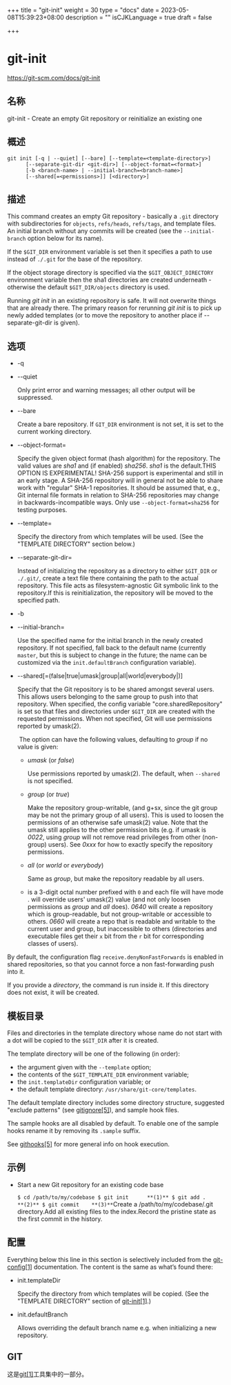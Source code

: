 +++
title = "git-init"
weight = 30
type = "docs"
date = 2023-05-08T15:39:23+08:00
description = ""
isCJKLanguage = true
draft = false

+++

# git-init

https://git-scm.com/docs/git-init

## 名称

git-init - Create an empty Git repository or reinitialize an existing one

## 概述

```
git init [-q | --quiet] [--bare] [--template=<template-directory>]
	  [--separate-git-dir <git-dir>] [--object-format=<format>]
	  [-b <branch-name> | --initial-branch=<branch-name>]
	  [--shared[=<permissions>]] [<directory>]
```

## 描述

This command creates an empty Git repository - basically a `.git` directory with subdirectories for `objects`, `refs/heads`, `refs/tags`, and template files. An initial branch without any commits will be created (see the `--initial-branch` option below for its name).

If the `$GIT_DIR` environment variable is set then it specifies a path to use instead of `./.git` for the base of the repository.

If the object storage directory is specified via the `$GIT_OBJECT_DIRECTORY` environment variable then the sha1 directories are created underneath - otherwise the default `$GIT_DIR/objects` directory is used.

Running *git init* in an existing repository is safe. It will not overwrite things that are already there. The primary reason for rerunning *git init* is to pick up newly added templates (or to move the repository to another place if --separate-git-dir is given).

## 选项

- -q

- --quiet

  Only print error and warning messages; all other output will be suppressed.

- --bare

  Create a bare repository. If `GIT_DIR` environment is not set, it is set to the current working directory.

- --object-format=<format>

  Specify the given object format (hash algorithm) for the repository. The valid values are *sha1* and (if enabled) *sha256*. *sha1* is the default.THIS OPTION IS EXPERIMENTAL! SHA-256 support is experimental and still in an early stage. A SHA-256 repository will in general not be able to share work with "regular" SHA-1 repositories. It should be assumed that, e.g., Git internal file formats in relation to SHA-256 repositories may change in backwards-incompatible ways. Only use `--object-format=sha256` for testing purposes.

- --template=<template-directory>

  Specify the directory from which templates will be used. (See the "TEMPLATE DIRECTORY" section below.)

- --separate-git-dir=<git-dir>

  Instead of initializing the repository as a directory to either `$GIT_DIR` or `./.git/`, create a text file there containing the path to the actual repository. This file acts as filesystem-agnostic Git symbolic link to the repository.If this is reinitialization, the repository will be moved to the specified path.

- -b <branch-name>

- --initial-branch=<branch-name>

  Use the specified name for the initial branch in the newly created repository. If not specified, fall back to the default name (currently `master`, but this is subject to change in the future; the name can be customized via the `init.defaultBranch` configuration variable).

- --shared[=(false|true|umask|group|all|world|everybody|<perm>)]

  Specify that the Git repository is to be shared amongst several users. This allows users belonging to the same group to push into that repository. When specified, the config variable "core.sharedRepository" is set so that files and directories under `$GIT_DIR` are created with the requested permissions. When not specified, Git will use permissions reported by umask(2).
  
  ​	The option can have the following values, defaulting to *group* if no value is given:
  
  - *umask* (or *false*)
  
    Use permissions reported by umask(2). The default, when `--shared` is not specified.
  
  - *group* (or *true*)
  
    Make the repository group-writable, (and g+sx, since the git group may be not the primary group of all users). This is used to loosen the permissions of an otherwise safe umask(2) value. Note that the umask still applies to the other permission bits (e.g. if umask is *0022*, using *group* will not remove read privileges from other (non-group) users). See *0xxx* for how to exactly specify the repository permissions.
  
  - *all* (or *world* or *everybody*)
  
    Same as *group*, but make the repository readable by all users.
  
  - *<perm>*
  
    *<perm>* is a 3-digit octal number prefixed with `0` and each file will have mode *<perm>*. *<perm>* will override users' umask(2) value (and not only loosen permissions as *group* and *all* does). *0640* will create a repository which is group-readable, but not group-writable or accessible to others. *0660* will create a repo that is readable and writable to the current user and group, but inaccessible to others (directories and executable files get their `x` bit from the `r` bit for corresponding classes of users).

By default, the configuration flag `receive.denyNonFastForwards` is enabled in shared repositories, so that you cannot force a non fast-forwarding push into it.

If you provide a *directory*, the command is run inside it. If this directory does not exist, it will be created.

## 模板目录

Files and directories in the template directory whose name do not start with a dot will be copied to the `$GIT_DIR` after it is created.

The template directory will be one of the following (in order):

- the argument given with the `--template` option;
- the contents of the `$GIT_TEMPLATE_DIR` environment variable;
- the `init.templateDir` configuration variable; or
- the default template directory: `/usr/share/git-core/templates`.

The default template directory includes some directory structure, suggested "exclude patterns" (see [gitignore[5]](../../5/gitignore)), and sample hook files.

The sample hooks are all disabled by default. To enable one of the sample hooks rename it by removing its `.sample` suffix.

See [githooks[5]](../../5/githooks) for more general info on hook execution.

## 示例

- Start a new Git repository for an existing code base

  `$ cd /path/to/my/codebase $ git init      **(1)** $ git add .     **(2)** $ git commit    **(3)**`Create a /path/to/my/codebase/.git directory.Add all existing files to the index.Record the pristine state as the first commit in the history.

## 配置

Everything below this line in this section is selectively included from the [git-config[1]](../git-config) documentation. The content is the same as what’s found there:

- init.templateDir

  Specify the directory from which templates will be copied. (See the "TEMPLATE DIRECTORY" section of [git-init[1]](../git-init).)

- init.defaultBranch

  Allows overriding the default branch name e.g. when initializing a new repository.

## GIT

  这是[git[1]](../../Git)工具集中的一部分。